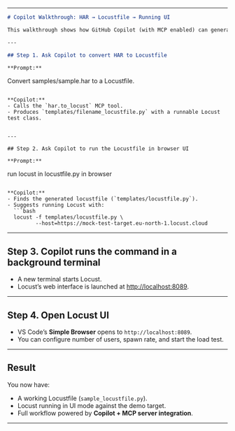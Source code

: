 
---

```markdown
# Copilot Walkthrough: HAR → Locustfile → Running UI

This walkthrough shows how GitHub Copilot (with MCP enabled) can generate a Locustfile from a HAR capture and run Locust in browser UI mode against the demo target.

---

## Step 1. Ask Copilot to convert HAR to Locustfile

**Prompt:**
```

Convert samples/sample.har to a Locustfile.

```

**Copilot:**
- Calls the `har.to_locust` MCP tool.
- Produces `templates/filename_locustfile.py` with a runnable Locust test class.


---

## Step 2. Ask Copilot to run the Locustfile in browser UI

**Prompt:**
```

run locust in locustfile.py in browser

````

**Copilot:**
- Finds the generated locustfile (`templates/locustfile.py`).
- Suggests running Locust with:
  ```bash
  locust -f templates/locustfile.py \
         --host=https://mock-test-target.eu-north-1.locust.cloud
````

---

## Step 3. Copilot runs the command in a background terminal

* A new terminal starts Locust.
* Locust’s web interface is launched at [http://localhost:8089](http://localhost:8089).


---

## Step 4. Open Locust UI

* VS Code’s **Simple Browser** opens to `http://localhost:8089`.
* You can configure number of users, spawn rate, and start the load test.


---

## Result

You now have:

* A working Locustfile (`sample_locustfile.py`).
* Locust running in UI mode against the demo target.
* Full workflow powered by **Copilot + MCP server integration**.

---

```


